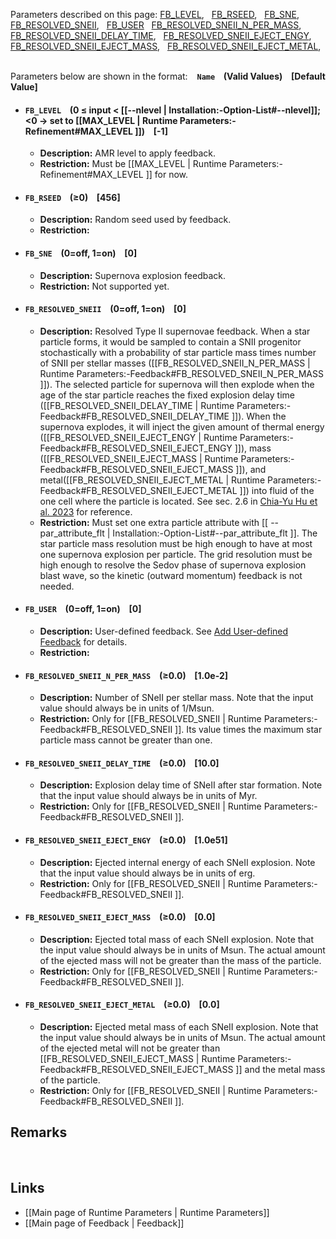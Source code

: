 Parameters described on this page:
[FB_LEVEL](#FB_LEVEL), &nbsp;
[FB_RSEED](#FB_RSEED), &nbsp;
[FB_SNE](#FB_SNE), &nbsp;
[FB_RESOLVED_SNEII](#FB_RESOLVED_SNEII), &nbsp;
[FB_USER](#FB_USER) &nbsp;
[FB_RESOLVED_SNEII_N_PER_MASS](#FB_RESOLVED_SNEII_N_PER_MASS), &nbsp;
[FB_RESOLVED_SNEII_DELAY_TIME](#FB_RESOLVED_SNEII_DELAY_TIME), &nbsp;
[FB_RESOLVED_SNEII_EJECT_ENGY](#FB_RESOLVED_SNEII_EJECT_ENGY), &nbsp;
[FB_RESOLVED_SNEII_EJECT_MASS](#FB_RESOLVED_SNEII_EJECT_MASS), &nbsp;
[FB_RESOLVED_SNEII_EJECT_METAL](#FB_RESOLVED_SNEII_EJECT_METAL), &nbsp;


Parameters below are shown in the format: &ensp; **`Name` &ensp; (Valid Values) &ensp; [Default Value]**


<a name="FB_LEVEL"></a>
* #### `FB_LEVEL` &ensp; (0 &#8804; input < [[--nlevel | Installation:-Option-List#--nlevel]]; <0 &#8594; set to [[MAX_LEVEL | Runtime Parameters:-Refinement#MAX_LEVEL ]]) &ensp; [-1]
    * **Description:**
AMR level to apply feedback.
    * **Restriction:**
Must be [[MAX_LEVEL | Runtime Parameters:-Refinement#MAX_LEVEL ]] for now.

<a name="FB_RSEED"></a>
* #### `FB_RSEED` &ensp; (&#8805;0) &ensp; [456]
    * **Description:**
Random seed used by feedback.
    * **Restriction:**

<a name="FB_SNE"></a>
* #### `FB_SNE` &ensp; (0=off, 1=on) &ensp; [0]
    * **Description:**
Supernova explosion feedback.
    * **Restriction:**
Not supported yet.

<a name="FB_RESOLVED_SNEII"></a>
* #### `FB_RESOLVED_SNEII` &ensp; (0=off, 1=on) &ensp; [0]
    * **Description:**
Resolved Type II supernovae feedback.
When a star particle forms, it would be sampled to contain a SNII progenitor stochastically
with a probability of star particle mass times
number of SNII per stellar masses ([[FB_RESOLVED_SNEII_N_PER_MASS | Runtime Parameters:-Feedback#FB_RESOLVED_SNEII_N_PER_MASS ]]).
The selected particle for supernova will then explode when the age of the star particle reaches
the fixed explosion delay time ([[FB_RESOLVED_SNEII_DELAY_TIME | Runtime Parameters:-Feedback#FB_RESOLVED_SNEII_DELAY_TIME ]]).
When the supernova explodes, it will inject
the given amount of thermal energy ([[FB_RESOLVED_SNEII_EJECT_ENGY | Runtime Parameters:-Feedback#FB_RESOLVED_SNEII_EJECT_ENGY ]]),
mass ([[FB_RESOLVED_SNEII_EJECT_MASS | Runtime Parameters:-Feedback#FB_RESOLVED_SNEII_EJECT_MASS ]]), and
metal([[FB_RESOLVED_SNEII_EJECT_METAL | Runtime Parameters:-Feedback#FB_RESOLVED_SNEII_EJECT_METAL ]])
into fluid of the one cell where the particle is located.
See sec. 2.6 in [Chia-Yu Hu et al. 2023](https://doi.org/10.3847/1538-4357/accf9e) for reference.
    * **Restriction:**
Must set one extra particle attribute with [[ --par_attribute_flt | Installation:-Option-List#--par_attribute_flt ]].
The star particle mass resolution must be high enough to have at most one supernova explosion per particle.
The grid resolution must be high enough to resolve the Sedov phase of supernova explosion blast wave,
so the kinetic (outward momentum) feedback is not needed.

<a name="FB_USER"></a>
* #### `FB_USER` &ensp; (0=off, 1=on) &ensp; [0]
    * **Description:**
User-defined feedback.
See [Add User-defined Feedback](#add-user-defined-feedback) for details.
    * **Restriction:**

<a name="FB_RESOLVED_SNEII_N_PER_MASS"></a>
* #### `FB_RESOLVED_SNEII_N_PER_MASS` &ensp; (&#8805;0.0) &ensp; [1.0e-2]
    * **Description:**
Number of SNeII per stellar mass.
Note that the input value should always be in units of 1/Msun.
    * **Restriction:**
Only for [[FB_RESOLVED_SNEII | Runtime Parameters:-Feedback#FB_RESOLVED_SNEII ]].
Its value times the maximum star particle mass cannot be greater than one.

<a name="FB_RESOLVED_SNEII_DELAY_TIME"></a>
* #### `FB_RESOLVED_SNEII_DELAY_TIME` &ensp; (&#8805;0.0) &ensp; [10.0]
    * **Description:**
Explosion delay time of SNeII after star formation.
Note that the input value should always be in units of Myr.
    * **Restriction:**
Only for [[FB_RESOLVED_SNEII | Runtime Parameters:-Feedback#FB_RESOLVED_SNEII ]].

<a name="FB_RESOLVED_SNEII_EJECT_ENGY"></a>
* #### `FB_RESOLVED_SNEII_EJECT_ENGY` &ensp; (&#8805;0.0) &ensp; [1.0e51]
    * **Description:**
Ejected internal energy of each SNeII explosion.
Note that the input value should always be in units of erg.
    * **Restriction:**
Only for [[FB_RESOLVED_SNEII | Runtime Parameters:-Feedback#FB_RESOLVED_SNEII ]].

<a name="FB_RESOLVED_SNEII_EJECT_MASS"></a>
* #### `FB_RESOLVED_SNEII_EJECT_MASS` &ensp; (&#8805;0.0) &ensp; [0.0]
    * **Description:**
Ejected total mass of each SNeII explosion.
Note that the input value should always be in units of Msun.
The actual amount of the ejected mass will not be greater than the mass of the particle.
    * **Restriction:**
Only for [[FB_RESOLVED_SNEII | Runtime Parameters:-Feedback#FB_RESOLVED_SNEII ]].

<a name="FB_RESOLVED_SNEII_EJECT_METAL"></a>
* #### `FB_RESOLVED_SNEII_EJECT_METAL` &ensp; (&#8805;0.0) &ensp; [0.0]
    * **Description:**
Ejected metal mass of each SNeII explosion.
Note that the input value should always be in units of Msun.
The actual amount of the ejected metal will not be greater than
[[FB_RESOLVED_SNEII_EJECT_MASS | Runtime Parameters:-Feedback#FB_RESOLVED_SNEII_EJECT_MASS ]]
and the metal mass of the particle.
    * **Restriction:**
Only for [[FB_RESOLVED_SNEII | Runtime Parameters:-Feedback#FB_RESOLVED_SNEII ]].


## Remarks


<br>

## Links
* [[Main page of Runtime Parameters | Runtime Parameters]]
* [[Main page of Feedback | Feedback]]
